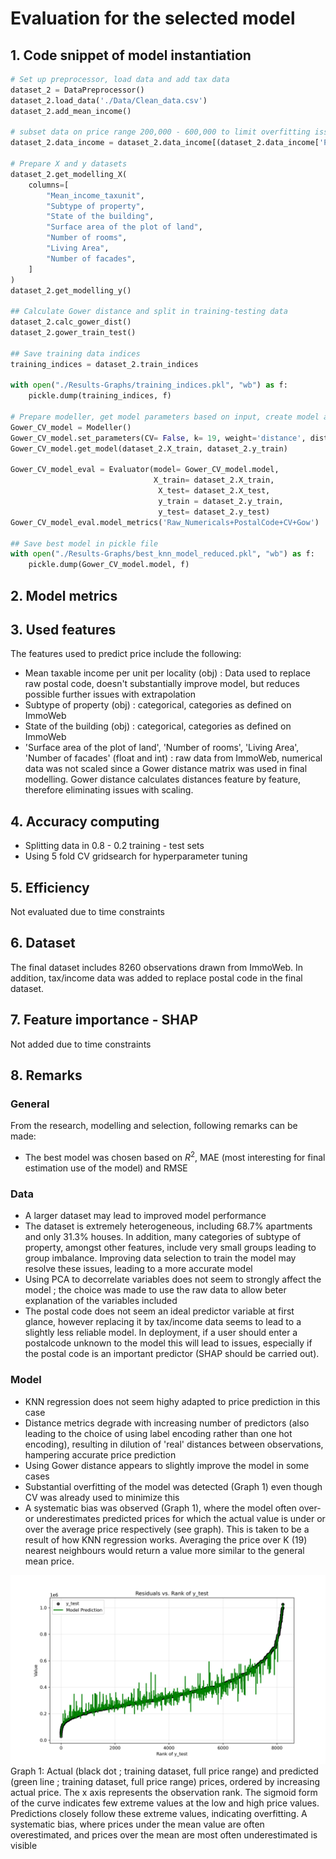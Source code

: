 # Evaluation for the selected model

## 1. Code snippet of model instantiation

```python
# Set up preprocessor, load data and add tax data
dataset_2 = DataPreprocessor()
dataset_2.load_data('./Data/Clean_data.csv')
dataset_2.add_mean_income()

# subset data on price range 200,000 - 600,000 to limit overfitting issue
dataset_2.data_income = dataset_2.data_income[(dataset_2.data_income['Price'] >= 200000) & (dataset_2.data_income['Price'] <= 600000)]

# Prepare X and y datasets
dataset_2.get_modelling_X(
    columns=[
        "Mean_income_taxunit",
        "Subtype of property",
        "State of the building",
        "Surface area of the plot of land",
        "Number of rooms",
        "Living Area",
        "Number of facades",
    ]
)
dataset_2.get_modelling_y()

## Calculate Gower distance and split in training-testing data
dataset_2.calc_gower_dist()
dataset_2.gower_train_test()

## Save training data indices
training_indices = dataset_2.train_indices

with open("./Results-Graphs/training_indices.pkl", "wb") as f:
    pickle.dump(training_indices, f)

# Prepare modeller, get model parameters based on input, create model and evaluate using evaluator
Gower_CV_model = Modeller()
Gower_CV_model.set_parameters(CV= False, k= 19, weight='distance', distance="Gower")
Gower_CV_model.get_model(dataset_2.X_train, dataset_2.y_train)

Gower_CV_model_eval = Evaluator(model= Gower_CV_model.model,
                                X_train= dataset_2.X_train,
                                 X_test= dataset_2.X_test,
                                 y_train = dataset_2.y_train,
                                 y_test= dataset_2.y_test)
Gower_CV_model_eval.model_metrics('Raw_Numericals+PostalCode+CV+Gow')

## Save best model in pickle file
with open("./Results-Graphs/best_knn_model_reduced.pkl", "wb") as f:
    pickle.dump(Gower_CV_model.model, f)
```

## 2. Model metrics



## 3. Used features

The features used to predict price include the following:
- Mean taxable income per unit per locality (obj) : Data used to replace raw postal code, doesn't substantially improve model, but reduces possible further issues with extrapolation
- Subtype of property (obj) : categorical, categories as defined on ImmoWeb
- State of the building (obj) : categorical, categories as defined on ImmoWeb
- 'Surface area of the plot of land', 'Number of rooms', 'Living Area', 'Number of facades' (float and int) : raw data from ImmoWeb, numerical data was not scaled since a Gower distance matrix was used in final modelling. Gower distance calculates distances feature by feature, therefore eliminating issues with scaling.

## 4. Accuracy computing 

- Splitting data in 0.8 - 0.2 training - test sets
- Using 5 fold CV gridsearch for hyperparameter tuning

## 5. Efficiency

Not evaluated due to time constraints

## 6. Dataset

The final dataset includes 8260 observations drawn from ImmoWeb. 
In addition, tax/income data was added to replace postal code in the final dataset.

## 7. Feature importance - SHAP

Not added due to time constraints

## 8. Remarks

### General

From the research, modelling and selection, following remarks can be made:
- The best model was chosen based on $R^2$, MAE (most interesting for final estimation use of the model) and RMSE

### Data

- A larger dataset may lead to improved model performance
- The dataset is extremely heterogeneous, including 68.7% apartments and only 31.3% houses. In addition, many categories of subtype of property, amongst other features, include very small groups leading to group imbalance. Improving data selection to train the model may resolve these issues, leading to a more accurate model
- Using PCA to decorrelate variables does not seem to strongly affect the model ; the choice was made to use the raw data to allow beter explanation of the variables included
- The postal code does not seem an ideal predictor variable at first glance, however replacing it by tax/income data seems to lead to a slightly less reliable model. In deployment, if a user should enter a postalcode unknown to the model this will lead to issues, especially if the postal code is an important predictor (SHAP should be carried out).

### Model

- KNN regression does not seem highy adapted to price prediction in this case
- Distance metrics degrade with increasing number of predictors (also leading to the choice of using label encoding rather than one hot encoding), resulting in dilution of 'real' distances between observations, hampering accurate price prediction
- Using Gower distance appears to slightly improve the model in some cases
- Substantial overfitting of the model was detected (Graph 1) even though CV was already used to minimize this
- A systematic bias was observed (Graph 1), where the model often over- or underestimates predicted prices for which the actual value is under or over the average price respectively (see graph). This is taken to be a result of how KNN regression works. Averaging the price over K (19) nearest neighbours would return a value more similar to the general mean price.


![Price vs. rank ; training dataset ; actual value and predicted](./Results-Graphs/resid_train.png)
Graph 1: Actual (black dot ; training dataset, full price range) and predicted (green line ; training dataset, full price range) prices, ordered by increasing actual price. The x axis represents the observation rank. The sigmoid form of the curve indicates few extreme values at the low and high price values. Predictions closely follow these extreme values, indicating overfitting. A systematic bias, where prices under the mean value are often overestimated, and prices over the mean are most often underestimated is visible



